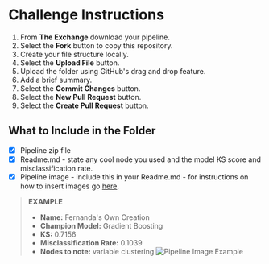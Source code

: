 # Challenge Instructions

1. From **The Exchange** download your pipeline.
2. Select the **Fork** button to copy this repository.
3. Create your file structure locally. 
4. Select the **Upload File** button.
5. Upload the folder using GitHub's drag and drop feature.
6. Add a brief summary. 
6. Select the **Commit Changes** button.
8. Select the **New Pull Request** button.
9. Select the **Create Pull Request** button.

## What to Include in the Folder

- [x] Pipeline zip file 
- [x] Readme.md - state any cool node you used and the model KS score and misclassification rate.
- [x] Pipeline image - include this in your Readme.md - for instructions on how to insert images go [here](https://guides.github.com/pdfs/markdown-cheatsheet-online.pdf).
>**EXAMPLE**
>* **Name:** Fernanda's Own Creation
>* **Champion Model:** Gradient Boosting
>* **KS:** 0.7156
>* **Misclassification Rate:** 0.1039
>* **Nodes to note:** variable clustering
> ![Pipeline Image Example](https://github.com/sassoftware/vdmml-trials-challenge/blob/master/Speed-Dating-Challenge/SpeedDatingPipeline.png "Pipeline Image Example")


